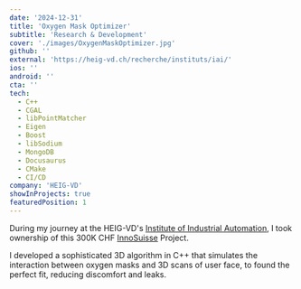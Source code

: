 ```yaml
---
date: '2024-12-31'
title: 'Oxygen Mask Optimizer'
subtitle: 'Research & Development'
cover: './images/OxygenMaskOptimizer.jpg'
github: ''
external: 'https://heig-vd.ch/recherche/instituts/iai/'
ios: ''
android: ''
cta: ''
tech:
  - C++
  - CGAL
  - libPointMatcher
  - Eigen
  - Boost
  - libSodium
  - MongoDB
  - Docusaurus
  - CMake
  - CI/CD
company: 'HEIG-VD'
showInProjects: true
featuredPosition: 1
---
```


During my journey at the HEIG-VD's [Institute of Industrial Automation](https://heig-vd.ch/recherche/instituts/iai/), I took ownership of this 300K&nbsp;CHF [InnoSuisse](https://www.innosuisse.admin.ch/) Project.

I developed a sophisticated 3D algorithm in C++ that simulates the interaction between oxygen masks and 3D scans of user face, to found the perfect fit, reducing discomfort and leaks.

